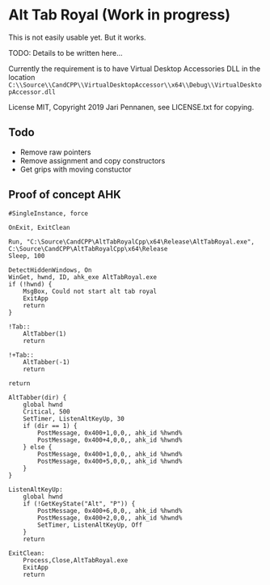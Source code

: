 # Alt Tab Royal (Work in progress)

This is not easily usable yet. But it works.

TODO: Details to be written here...

Currently the requirement is to have Virtual Desktop Accessories DLL in the location `C:\\Source\\CandCPP\\VirtualDesktopAccessor\\x64\\Debug\\VirtualDesktopAccessor.dll`

License MIT, Copyright 2019 Jari Pennanen, see LICENSE.txt for copying.

## Todo

- Remove raw pointers
- Remove assignment and copy constructors
- Get grips with moving constuctor


## Proof of concept AHK

```ahk
#SingleInstance, force

OnExit, ExitClean

Run, "C:\Source\CandCPP\AltTabRoyalCpp\x64\Release\AltTabRoyal.exe", C:\Source\CandCPP\AltTabRoyalCpp\x64\Release
Sleep, 100

DetectHiddenWindows, On
WinGet, hwnd, ID, ahk_exe AltTabRoyal.exe
if (!hwnd) {
    MsgBox, Could not start alt tab royal
    ExitApp
    return
}

!Tab::
    AltTabber(1)
    return

!+Tab::
    AltTabber(-1)
    return

return

AltTabber(dir) {
    global hwnd
    Critical, 500
    SetTimer, ListenAltKeyUp, 30
    if (dir == 1) {
        PostMessage, 0x400+1,0,0,, ahk_id %hwnd%
        PostMessage, 0x400+4,0,0,, ahk_id %hwnd%
    } else {
        PostMessage, 0x400+1,0,0,, ahk_id %hwnd%
        PostMessage, 0x400+5,0,0,, ahk_id %hwnd%
    }
}

ListenAltKeyUp:
    global hwnd
    if (!GetKeyState("Alt", "P")) {
        PostMessage, 0x400+6,0,0,, ahk_id %hwnd%
        PostMessage, 0x400+2,0,0,, ahk_id %hwnd%
        SetTimer, ListenAltKeyUp, Off
    }
    return

ExitClean:
    Process,Close,AltTabRoyal.exe
    ExitApp
    return
```